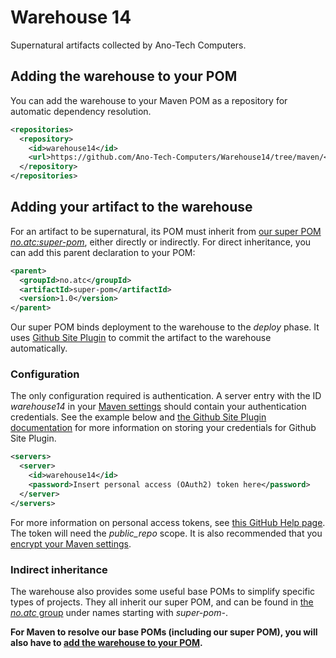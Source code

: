 # Warehouse 14
Supernatural artifacts collected by Ano-Tech Computers.

## Adding the warehouse to your POM
You can add the warehouse to your Maven POM as a repository for automatic dependency resolution.
```xml
<repositories>
  <repository>
    <id>warehouse14</id>
    <url>https://github.com/Ano-Tech-Computers/Warehouse14/tree/maven/</url>
  </repository>
</repositories>
```

## Adding your artifact to the warehouse
For an artifact to be supernatural, its POM must inherit from [our super POM *no.atc:super-pom*](no/atc/super-pom/), either directly or indirectly. For direct inheritance, you can add this parent declaration to your POM:
```xml
<parent>
  <groupId>no.atc</groupId>
  <artifactId>super-pom</artifactId>
  <version>1.0</version>
</parent>
```
Our super POM binds deployment to the warehouse to the *deploy* phase. It uses [Github Site Plugin](http://github.github.com/maven-plugins/site-plugin) to commit the artifact to the warehouse automatically. 

### Configuration
The only configuration required is authentication. A server entry with the ID *warehouse14* in your [Maven settings](https://maven.apache.org/settings.html) should contain your authentication credentials. See the example below and [the Github Site Plugin documentation](https://github.github.com/maven-plugins/site-plugin/authentication.html) for more information on storing your credentials for Github Site Plugin.
```xml
<servers>
  <server>
    <id>warehouse14</id>
    <password>Insert personal access (OAuth2) token here</password>
  </server>
</servers>
```
For more information on personal access tokens, see [this GitHub Help page](https://help.github.com/articles/creating-an-access-token-for-command-line-use/). The token will need the *public_repo* scope. It is also recommended that you [encrypt your Maven settings](https://maven.apache.org/guides/mini/guide-encryption.html).

### Indirect inheritance
The warehouse also provides some useful base POMs to simplify specific types of projects. They all inherit our super POM, and can be found in [the *no.atc* group](no/atc/) under names starting with *super-pom-*.

**For Maven to resolve our base POMs (including our super POM), you will also have to [add the warehouse to your POM](#adding-the-warehouse-to-your-pom).**
